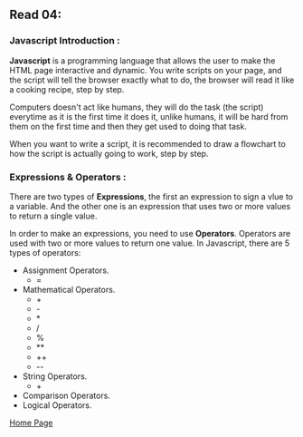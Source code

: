 ## **Read 04:**

### Javascript Introduction :
**Javascript** is a programming language that allows the user to make the HTML page interactive and dynamic. You write scripts on your page, and the script will tell the browser exactly what to do, the browser will read it like a cooking recipe, step by step.

Computers doesn't act like humans, they will do the task (the script) everytime as it is the first time it does it, unlike humans, it will be hard from them on the first time and then they get used to doing that task.

When you want to write a script, it is recommended to draw a flowchart to how the script is actually going to work, step by step.

### Expressions & Operators :
There are two types of **Expressions**, the first an expression to sign a vlue to a variable. And the other one is an expression that uses two or more values to return a single value.

In order to make an expressions, you need to use **Operators**. Operators are used with two or more values to return one value. In Javascript, there are 5 types of operators:
* Assignment Operators.
    *  =
* Mathematical Operators.
    *  \+
    *  \-
    *  \*
    *  /
    *  %
    *  \**
    *  \++
    *  \--
* String Operators.
    *  \+
* Comparison Operators.
* Logical Operators.


[Home Page](README.md)